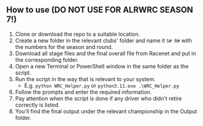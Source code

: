 ## How to use (DO NOT USE FOR ALRWRC SEASON 7!)

1. Clone or download the repo to a suitable location.
2. Create a new folder in the relevant clubs' folder and name it `S# R#` with the numbers for the season and round.
3. Download all stage files and the final overall file from Racenet and put in the corresponding folder.
4. Open a new Terminal or PowerShell window in the same folder as the script.
5. Run the script in the way that is relevant to your system.
   - E.g. `python WRC_Helper.py` or `python3.11.exe .\WRC_Helper.py`
7. Follow the prompts and enter the required information.
8. Pay attention when the script is done if any driver who didn't retire correctly is listed.
9. You'll find the final output under the relevant championship in the Output folder.
